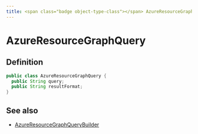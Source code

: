 ```yaml
---
title: <span class="badge object-type-class"></span> AzureResourceGraphQuery
---
```

# <span class="badge object-type-class"></span> AzureResourceGraphQuery

## Definition

```java
public class AzureResourceGraphQuery {
  public String query;
  public String resultFormat;
}
```
## See also

 * <span class="badge builder"></span> [AzureResourceGraphQueryBuilder](./builder-AzureResourceGraphQueryBuilder.md)

